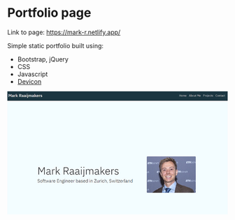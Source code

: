 # Portfolio page

Link to page: https://mark-r.netlify.app/

Simple static portfolio built using: 

- Bootstrap, jQuery
- CSS
- Javascript
- [Devicon](https://konpa.github.io/devicon/)

![Alt text](portfolio_screenshots/this_website.jpg?raw=true "Portfolio Screenshot")